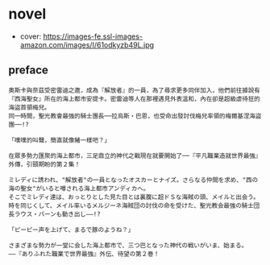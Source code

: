 # novel

- cover: https://images-fe.ssl-images-amazon.com/images/I/61odkyzb49L.jpg

## preface


```
奧斯卡與奈茲受密雷迪之邀，成為『解放者』的一員，為了尋求更多同伴加入，他們前往據說有『西海聖女』所在的海上都市安提卡。密雷迪等人在那裡遇見外表溫和，內在卻是超級虐待狂的海盜首領梅兒。
同一時間，聖光教會最強的騎士團長──拉烏斯‧巴恩，也受命出發討伐梅兒率領的梅爾基涅海盜團──!?

「噗噗的叫聲，簡直就像豬一樣吧？」

在眾多勢力匯聚的海上都市，三足鼎立的神代之戰現在就要開始了──『平凡職業造就世界最強』外傳，引頸期盼的第２集！

ミレディに誘われ、"解放者"の一員となったオスカーとナイズ。さらなる仲間を求め、"西の海の聖女"がいると噂される海上都市アンディカへ。  
そこでミレディ達は、おっとりとした見た目とは裏腹に超ドＳな海賊の頭、メイルと出会う。  
時を同じくして、メイル率いるメルジーネ海賊団の討伐の命を受けた、聖光教会最強の騎士団長ラウス・バーンも動き出し――!?  

「ピーピー声を上げて、まるで豚のようね？」  

さまざまな勢力が一堂に会した海上都市で、三つ巴となった神代の戦いがいま、始まる。  
――『ありふれた職業で世界最強』外伝、待望の第２巻！
```

